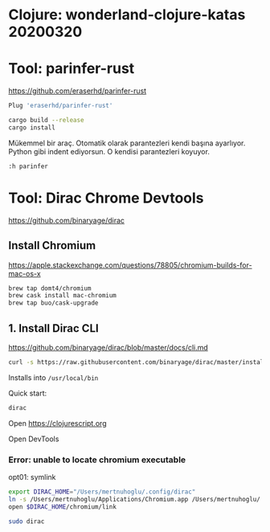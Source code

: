 
# Clojure: wonderland-clojure-katas 20200320 

# Tool: parinfer-rust

https://github.com/eraserhd/parinfer-rust 

``` bash
Plug 'eraserhd/parinfer-rust'
``` 

``` bash
cargo build --release
cargo install
``` 

Mükemmel bir araç. Otomatik olarak parantezleri kendi başına ayarlıyor. Python gibi indent ediyorsun. O kendisi parantezleri koyuyor.

``` vim
:h parinfer
``` 

# Tool: Dirac Chrome Devtools

https://github.com/binaryage/dirac

## Install Chromium

https://apple.stackexchange.com/questions/78805/chromium-builds-for-mac-os-x

``` bash
brew tap domt4/chromium
brew cask install mac-chromium
brew tap buo/cask-upgrade
``` 

## 1. Install Dirac CLI

https://github.com/binaryage/dirac/blob/master/docs/cli.md

``` bash
curl -s https://raw.githubusercontent.com/binaryage/dirac/master/install > /tmp/dirac.install && sudo bash /tmp/dirac.install

``` 

Installs into `/usr/local/bin`

Quick start:

``` bash
dirac
``` 

Open https://clojurescript.org

Open DevTools

### Error: unable to locate chromium executable

opt01: symlink

``` bash
export DIRAC_HOME="/Users/mertnuhoglu/.config/dirac"
ln -s /Users/mertnuhoglu/Applications/Chromium.app /Users/mertnuhoglu/.config/dirac/chromium/link
open $DIRAC_HOME/chromium/link
``` 

``` bash
sudo dirac
``` 



